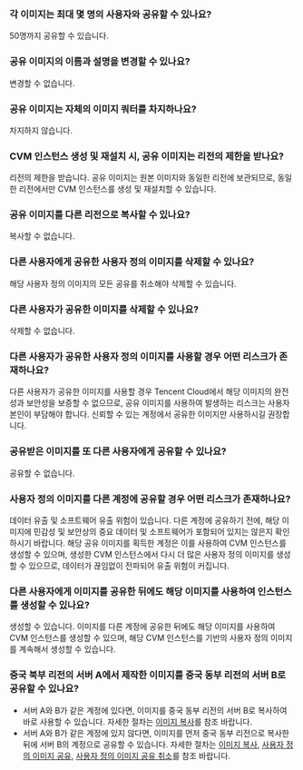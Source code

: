 ### 각 이미지는 최대 몇 명의 사용자와 공유할 수 있나요?

50명까지 공유할 수 있습니다.

### 공유 이미지의 이름과 설명을 변경할 수 있나요?

변경할 수 없습니다.

### 공유 이미지는 자체의 이미지 쿼터를 차지하나요?

차지하지 않습니다.

### CVM 인스턴스 생성 및 재설치 시, 공유 이미지는 리전의 제한을 받나요?

리전의 제한을 받습니다. 공유 이미지는 원본 이미지와 동일한 리전에 보관되므로, 동일한 리전에서만 CVM 인스턴스를 생성 및 재설치할 수 있습니다.

### 공유 이미지를 다른 리전으로 복사할 수 있나요?

복사할 수 없습니다.

### 다른 사용자에게 공유한 사용자 정의 이미지를 삭제할 수 있나요?

해당 사용자 정의 이미지의 모든 공유를 취소해야 삭제할 수 있습니다.

### 다른 사용자가 공유한 이미지를 삭제할 수 있나요?

삭제할 수 없습니다.

### 다른 사용자가 공유한 사용자 정의 이미지를 사용할 경우 어떤 리스크가 존재하나요?

다른 사용자가 공유한 이미지를 사용할 경우 Tencent Cloud에서 해당 이미지의 완전성과 보안성을 보증할 수 없으므로, 공유 이미지를 사용하여 발생하는 리스크는 사용자 본인이 부담해야 합니다. 신뢰할 수 있는 계정에서 공유한 이미지만 사용하시길 권장합니다.

### 공유받은 이미지를 또 다른 사용자에게 공유할 수 있나요?

공유할 수 없습니다.

### 사용자 정의 이미지를 다른 계정에 공유할 경우 어떤 리스크가 존재하나요?

데이터 유출 및 소프트웨어 유출 위험이 있습니다. 다른 계정에 공유하기 전에, 해당 이미지에 민감성 및 보안상의 중요 데이터 및 소프트웨어가 포함되어 있지는 않은지 확인하시기 바랍니다. 해당 공유 이미지를 획득한 계정은 이를 사용하여 CVM 인스턴스를 생성할 수 있으며, 생성한 CVM 인스턴스에서 다시 더 많은 사용자 정의 이미지를 생성할 수 있으므로, 데이터가 끊임없이 전파되어 유출 위험이 커집니다.

### 다른 사용자에게 이미지를 공유한 뒤에도 해당 이미지를 사용하여 인스턴스를 생성할 수 있나요?

생성할 수 있습니다. 이미지를 다른 계정에 공유한 뒤에도 해당 이미지를 사용하여 CVM 인스턴스를 생성할 수 있으며, 해당 CVM 인스턴스를 기반의 사용자 정의 이미지를 계속해서 생성할 수 있습니다.

### 중국 북부 리전의 서버 A에서 제작한 이미지를 중국 동부 리전의 서버 B로 공유할 수 있나요?

- 서버 A와 B가 같은 계정에 있다면, 이미지를 중국 동부 리전의 서버 B로 복사하여 바로 사용할 수 있습니다. 자세한 절차는 [이미지 복사](https://intl.cloud.tencent.com/document/product/213/4943)를 참조 바랍니다.
- 서버 A와 B가 같은 계정에 있지 않다면, 이미지를 먼저 중국 동부 리전으로 복사한 뒤에 서버 B의 계정으로 공유할 수 있습니다. 자세한 절차는 [이미지 복사](https://intl.cloud.tencent.com/document/product/213/4943), [사용자 정의 이미지 공유](https://intl.cloud.tencent.com/document/product/213/4944), [사용자 정의 이미지 공유 취소](https://intl.cloud.tencent.com/document/product/213/7148)를 참조 바랍니다.

